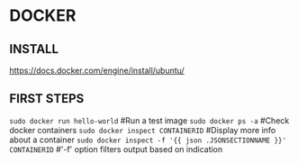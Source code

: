 # DOCKER
##
## INSTALL

https://docs.docker.com/engine/install/ubuntu/

## FIRST STEPS

`sudo docker run hello-world` #Run a test image
`sudo docker ps -a` #Check docker containers
`sudo docker inspect CONTAINERID` #Display more info about a container
`sudo docker inspect -f '{{ json .JSONSECTIONNAME }}' CONTAINERID` #'-f' option filters output based on indication




